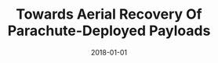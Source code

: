 ---
title: "Towards Aerial Recovery Of Parachute-Deployed Payloads"
date: 2018-01-01
venue: "2018 IEEE/RSJ International Conference on Intelligent Robots and Systems, IROS 2018, Madrid, Spain, October 1-5, 2018"
paperurl: https://doi.org/10.1109/IROS.2018.8594082
authors: "Ajay Shankar, Sebastian G Elbaum and Carrick Detweiler"
awards: ""
---
